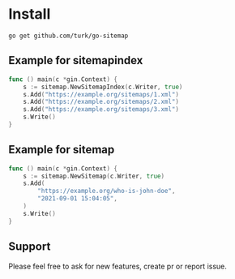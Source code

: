 # Install
`go get github.com/turk/go-sitemap`

## Example for sitemapindex

```go
func () main(c *gin.Context) {
    s := sitemap.NewSitemapIndex(c.Writer, true)
    s.Add("https://example.org/sitemaps/1.xml")
    s.Add("https://example.org/sitemaps/2.xml")
    s.Add("https://example.org/sitemaps/3.xml")
    s.Write()
}
```

## Example for sitemap

```go
func () main(c *gin.Context) {
    s := sitemap.NewSitemap(c.Writer, true)
    s.Add(
        "https://example.org/who-is-john-doe",
        "2021-09-01 15:04:05",
    )
    s.Write()
}
```
## Support
Please feel free to ask for new features, create pr or report issue.
